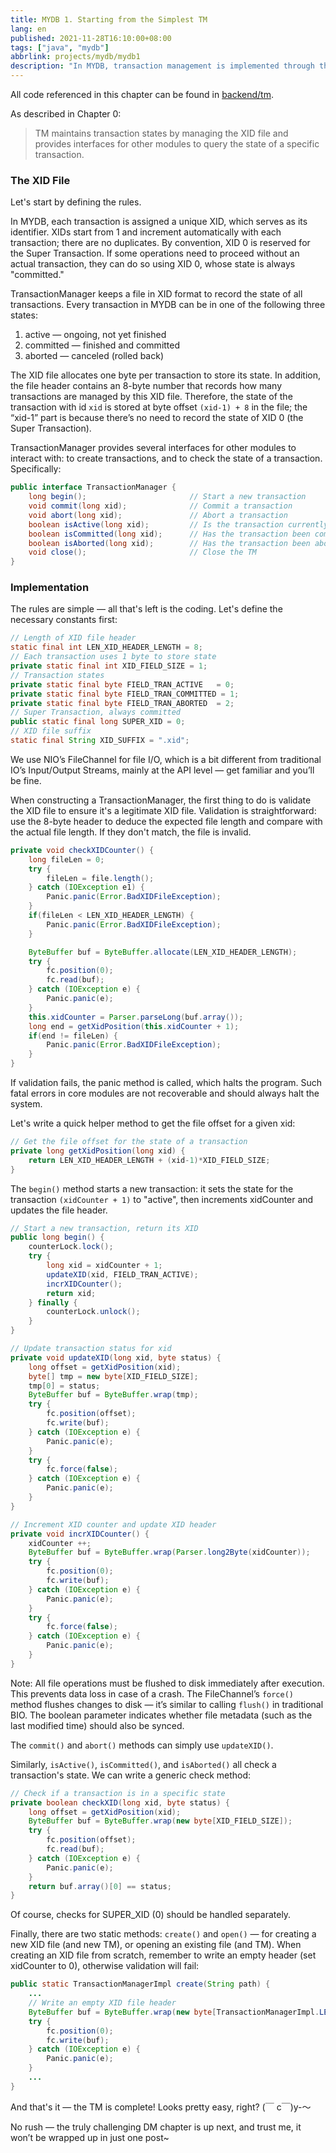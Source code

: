 ```yaml
---
title: MYDB 1. Starting from the Simplest TM
lang: en
published: 2021-11-28T16:10:00+08:00
tags: ["java", "mydb"]
abbrlink: projects/mydb/mydb1
description: "In MYDB, transaction management is implemented through the XID file, with each transaction being uniquely identified by an incrementally assigned XID, starting from 1. XID 0 is defined as the Super Transaction, whose state is always committed. The TransactionManager is responsible for maintaining this file and recording the three states of a transaction: active, committed, and aborted. This mechanism ensures that the status of transactions can be accurately queried and managed, providing a foundation for system stability and reliability."
---
```

All code referenced in this chapter can be found in [backend/tm](https://github.com/CN-GuoZiyang/MYDB/tree/master/src/main/java/top/guoziyang/mydb/backend/tm).

As described in Chapter 0:

> TM maintains transaction states by managing the XID file and provides interfaces for other modules to query the state of a specific transaction.

### The XID File

Let's start by defining the rules.

In MYDB, each transaction is assigned a unique XID, which serves as its identifier. XIDs start from 1 and increment automatically with each transaction; there are no duplicates. By convention, XID 0 is reserved for the Super Transaction. If some operations need to proceed without an actual transaction, they can do so using XID 0, whose state is always "committed."

TransactionManager keeps a file in XID format to record the state of all transactions. Every transaction in MYDB can be in one of the following three states:

1.  active — ongoing, not yet finished
2.  committed — finished and committed
3.  aborted — canceled (rolled back)

The XID file allocates one byte per transaction to store its state. In addition, the file header contains an 8-byte number that records how many transactions are managed by this XID file. Therefore, the state of the transaction with id `xid` is stored at byte offset `(xid-1) + 8` in the file; the “xid-1” part is because there’s no need to record the state of XID 0 (the Super Transaction).

TransactionManager provides several interfaces for other modules to interact with: to create transactions, and to check the state of a transaction. Specifically:

```java
public interface TransactionManager {
    long begin();                       // Start a new transaction
    void commit(long xid);              // Commit a transaction
    void abort(long xid);               // Abort a transaction
    boolean isActive(long xid);         // Is the transaction currently active?
    boolean isCommitted(long xid);      // Has the transaction been committed?
    boolean isAborted(long xid);        // Has the transaction been aborted?
    void close();                       // Close the TM
}
```

### Implementation

The rules are simple — all that's left is the coding. Let's define the necessary constants first:

```java
// Length of XID file header
static final int LEN_XID_HEADER_LENGTH = 8;
// Each transaction uses 1 byte to store state
private static final int XID_FIELD_SIZE = 1;
// Transaction states
private static final byte FIELD_TRAN_ACTIVE   = 0;
private static final byte FIELD_TRAN_COMMITTED = 1;
private static final byte FIELD_TRAN_ABORTED  = 2;
// Super Transaction, always committed
public static final long SUPER_XID = 0;
// XID file suffix
static final String XID_SUFFIX = ".xid";
```

We use NIO’s FileChannel for file I/O, which is a bit different from traditional IO’s Input/Output Streams, mainly at the API level — get familiar and you’ll be fine.

When constructing a TransactionManager, the first thing to do is validate the XID file to ensure it's a legitimate XID file. Validation is straightforward: use the 8-byte header to deduce the expected file length and compare with the actual file length. If they don't match, the file is invalid.

```java
private void checkXIDCounter() {
    long fileLen = 0;
    try {
        fileLen = file.length();
    } catch (IOException e1) {
        Panic.panic(Error.BadXIDFileException);
    }
    if(fileLen < LEN_XID_HEADER_LENGTH) {
        Panic.panic(Error.BadXIDFileException);
    }

    ByteBuffer buf = ByteBuffer.allocate(LEN_XID_HEADER_LENGTH);
    try {
        fc.position(0);
        fc.read(buf);
    } catch (IOException e) {
        Panic.panic(e);
    }
    this.xidCounter = Parser.parseLong(buf.array());
    long end = getXidPosition(this.xidCounter + 1);
    if(end != fileLen) {
        Panic.panic(Error.BadXIDFileException);
    }
}
```

If validation fails, the panic method is called, which halts the program. Such fatal errors in core modules are not recoverable and should always halt the system.

Let's write a quick helper method to get the file offset for a given xid:

```java
// Get the file offset for the state of a transaction
private long getXidPosition(long xid) {
    return LEN_XID_HEADER_LENGTH + (xid-1)*XID_FIELD_SIZE;
}
```

The `begin()` method starts a new transaction: it sets the state for the transaction `(xidCounter + 1)` to "active", then increments xidCounter and updates the file header.

```java
// Start a new transaction, return its XID
public long begin() {
    counterLock.lock();
    try {
        long xid = xidCounter + 1;
        updateXID(xid, FIELD_TRAN_ACTIVE);
        incrXIDCounter();
        return xid;
    } finally {
        counterLock.unlock();
    }
}

// Update transaction status for xid
private void updateXID(long xid, byte status) {
    long offset = getXidPosition(xid);
    byte[] tmp = new byte[XID_FIELD_SIZE];
    tmp[0] = status;
    ByteBuffer buf = ByteBuffer.wrap(tmp);
    try {
        fc.position(offset);
        fc.write(buf);
    } catch (IOException e) {
        Panic.panic(e);
    }
    try {
        fc.force(false);
    } catch (IOException e) {
        Panic.panic(e);
    }
}

// Increment XID counter and update XID header
private void incrXIDCounter() {
    xidCounter ++;
    ByteBuffer buf = ByteBuffer.wrap(Parser.long2Byte(xidCounter));
    try {
        fc.position(0);
        fc.write(buf);
    } catch (IOException e) {
        Panic.panic(e);
    }
    try {
        fc.force(false);
    } catch (IOException e) {
        Panic.panic(e);
    }
}
```

Note: All file operations must be flushed to disk immediately after execution. This prevents data loss in case of a crash. The FileChannel’s `force()` method flushes changes to disk — it’s similar to calling `flush()` in traditional BIO. The boolean parameter indicates whether file metadata (such as the last modified time) should also be synced.

The `commit()` and `abort()` methods can simply use `updateXID()`.

Similarly, `isActive()`, `isCommitted()`, and `isAborted()` all check a transaction's state. We can write a generic check method:

```java
// Check if a transaction is in a specific state
private boolean checkXID(long xid, byte status) {
    long offset = getXidPosition(xid);
    ByteBuffer buf = ByteBuffer.wrap(new byte[XID_FIELD_SIZE]);
    try {
        fc.position(offset);
        fc.read(buf);
    } catch (IOException e) {
        Panic.panic(e);
    }
    return buf.array()[0] == status;
}
```

Of course, checks for SUPER_XID (0) should be handled separately.

Finally, there are two static methods: `create()` and `open()` — for creating a new XID file (and new TM), or opening an existing file (and TM). When creating an XID file from scratch, remember to write an empty header (set xidCounter to 0), otherwise validation will fail:

```java
public static TransactionManagerImpl create(String path) {
    ...
    // Write an empty XID file header
    ByteBuffer buf = ByteBuffer.wrap(new byte[TransactionManagerImpl.LEN_XID_HEADER_LENGTH]);
    try {
        fc.position(0);
        fc.write(buf);
    } catch (IOException e) {
        Panic.panic(e);
    }
    ...
}
```

And that's it — the TM is complete! Looks pretty easy, right? (￣ c￣)y-～

No rush — the truly challenging DM chapter is up next, and trust me, it won’t be wrapped up in just one post~